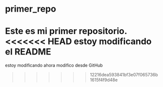 # primer_repo
Este es mi primer repositorio.
<<<<<<< HEAD
estoy modificando el README
=======
estoy modificando
ahora modifico desde GitHub
>>>>>>> 12216dea593841bf3e07f065736b1615f4f9d48e
